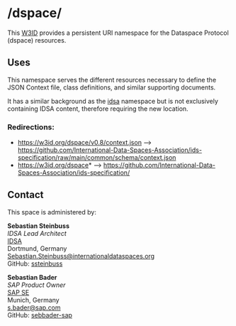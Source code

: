 # /dspace/
This [W3ID](https://w3id.org) provides a persistent URI namespace for the Dataspace Protocol (dspace) resources.

## Uses
This namespace serves the different resources necessary to define the JSON Context file, class definitions, and similar supporting documents.

It has a similar background as the [idsa](../idsa/) namespace but is not exclusively containing IDSA content, therefore requiring the new location.


### Redirections:
* https://w3id.org/dspace/v0.8/context.json --> https://github.com/International-Data-Spaces-Association/ids-specification/raw/main/common/schema/context.json
* https://w3id.org/dspace* --> https://github.com/International-Data-Spaces-Association/ids-specification/

## Contact
This space is administered by:  

**Sebastian Steinbuss**  
*IDSA Lead Architect*  
[IDSA](https://internationaldataspaces.org)  
Dortmund, Germany  
<Sebastian.Steinbuss@internationaldataspaces.org>  
GitHub: [ssteinbuss](https://github.com/ssteinbuss)

**Sebastian Bader**  
*SAP Product Owner*  
[SAP SE](https://www.sap.com/)  
Munich, Germany  
<s.bader@sap.com>  
GitHub: [sebbader-sap](https://github.com/sebbader-sap)

